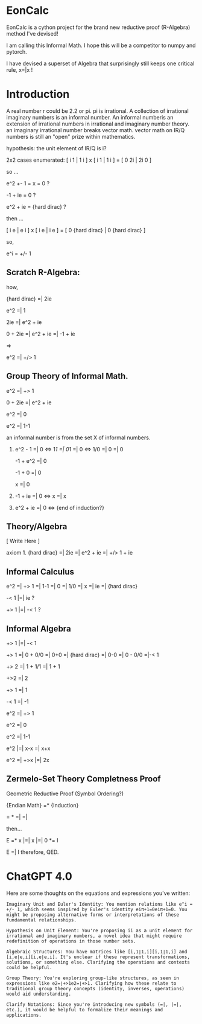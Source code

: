 # EonCalc

EonCalc is a cython project for the brand new reductive proof (R-Algebra) method I've devised!

I am calling this Informal Math. I hope this will be a competitor to numpy and pytorch.

I have devised a superset of Algebra that surprisingly still keeps one critical rule, x=|x !

# Introduction
A real number r could be 2.2 or pi. pi is irrational. A collection of irrational imaginary numbers is an informal number.
An informal numberis an extension of irrational numbers in irrational and imaginary number theory.
an imaginary irrational number breaks vector math.
vector math on IR/Q numbers is still an "open" prize within mathematics.

hypothesis:
the unit element of IR/Q is i?

2x2 cases enumerated:
[ i 1 | 1 i ] x [ i 1 | 1 i ] = [ 0 2i | 2i 0 ]

so ...

e^2 +- 1 = x = 0 ?

-1 + ie = 0 ?

e^2 + ie = {hard dirac} ?

then ...

[ i e | e i ] x [ i e | i e ] = [ 0 {hard dirac} | 0 {hard dirac} ]

so,

e^i = +/- 1


## Scratch R-Algebra:
how,

{hard dirac} =| 2ie

e^2 =| 1

2ie =| e^2 + ie

0 + 2ie =| e^2 + ie =| -1 + ie

=>

e^2 =| +/> 1

## Group Theory of Informal Math.

e^2 =| +> 1

0 + 2ie =| e^2 + ie

e^2 =| 0

e^2 =| 1-1

an informal number is from the set X of informal numbers.

1. e^2 - 1 =| 0 <=> 1*1 =| 0*1 =| 0 <=> 1/0 =| 0 =| 0
   
   -1 + e^2 =| 0
   
   -1 + 0 =| 0
   
   x =| 0

2. -1 + ie =| 0 <=> x =| x

3. e^2 + ie =| 0 <=> {end of induction?}

## Theory/Algebra

[ Write Here ]

axiom 1. {hard dirac} =| 2ie =| e^2 + ie =| +/> 1 + ie

## Informal Calculus

e^2 =| +> 1 =| 1-1 =| 0 =| 1/0 =| x =| ie =| {hard dirac}

-< 1 |=| ie ?

+> 1 |=| -< 1 ?

## Informal Algebra

+> 1 |=| -< 1

+> 1 =| 0 + 0/0 =| 0+0 =| {hard dirac} =| 0-0 =| 0 - 0/0 =|-< 1

+> 2 =| 1 + 1/1 =| 1 + 1

+>2 =| 2

+> 1 =| 1

-< 1 =| -1

e^2 =| +> 1

e^2 =| 0

e^2 =| 1-1

e^2 |=| x-x =| x+x

e^2 =| +>x |=| 2x

## Zermelo-Set Theory Completness Proof

Geometric Reductive Proof (Symbol Ordering?)

{Endian Math} =* {Induction}

= * =| =|

then...

E =* x |=| x |=| 0 *= I

E =| I therefore, QED.


# ChatGPT 4.0

Here are some thoughts on the equations and expressions you've written:

    Imaginary Unit and Euler's Identity: You mention relations like e^i = +/- 1, which seems inspired by Euler's identity eiπ+1=0eiπ+1=0. You might be proposing alternative forms or interpretations of these fundamental relationships.
    
    Hypothesis on Unit Element: You're proposing ii as a unit element for irrational and imaginary numbers, a novel idea that might require redefinition of operations in those number sets.

    Algebraic Structures: You have matrices like [i,1∣1,i][i,1∣1,i] and [i,e∣e,i][i,e∣e,i]. It's unclear if these represent transformations, solutions, or something else. Clarifying the operations and contexts could be helpful.

    Group Theory: You're exploring group-like structures, as seen in expressions like e2=∣+>1e2=∣+>1. Clarifying how these relate to traditional group theory concepts (identity, inverses, operations) would aid understanding.

    Clarify Notations: Since you're introducing new symbols (=|, |=|, etc.), it would be helpful to formalize their meanings and applications.

